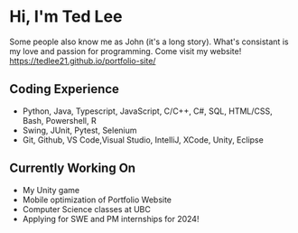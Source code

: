 # Hi, I'm Ted Lee
Some people also know me as John (it's a long story). What's consistant is my love and passion for programming.
Come visit my website! https://tedlee21.github.io/portfolio-site/

## Coding Experience
- Python, Java, Typescript, JavaScript, C/C++, C#, SQL, HTML/CSS, Bash, Powershell, R
- Swing, JUnit, Pytest, Selenium
- Git, Github, VS Code,Visual Studio, IntelliJ, XCode, Unity, Eclipse
## Currently Working On
- My Unity game
- Mobile optimization of Portfolio Website
- Computer Science classes at UBC
- Applying for SWE and PM internships for 2024!

